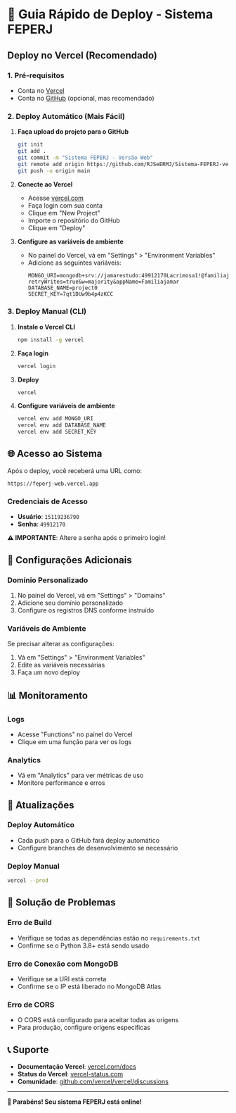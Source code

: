 # 🚀 Guia Rápido de Deploy - Sistema FEPERJ

## Deploy no Vercel (Recomendado)

### 1. Pré-requisitos
- Conta no [Vercel](https://vercel.com)
- Conta no [GitHub](https://github.com) (opcional, mas recomendado)

### 2. Deploy Automático (Mais Fácil)

1. **Faça upload do projeto para o GitHub**
   ```bash
   git init
   git add .
   git commit -m "Sistema FEPERJ - Versão Web"
   git remote add origin https://github.com/RJSeERMJ/Sistema-FEPERJ-vers-o-Web.
   git push -u origin main
   ```

2. **Conecte ao Vercel**
   - Acesse [vercel.com](https://vercel.com)
   - Faça login com sua conta
   - Clique em "New Project"
   - Importe o repositório do GitHub
   - Clique em "Deploy"

3. **Configure as variáveis de ambiente**
   - No painel do Vercel, vá em "Settings" > "Environment Variables"
   - Adicione as seguintes variáveis:
     ```
     MONGO_URI=mongodb+srv://jamarestudo:49912170Lacrimosa1!@familiajamar.wu9knb3.mongodb.net/?retryWrites=true&w=majority&appName=Familiajamar
     DATABASE_NAME=project0
     SECRET_KEY=7qt1DUw9b4p4zKCC
     ```

### 3. Deploy Manual (CLI)

1. **Instale o Vercel CLI**
   ```bash
   npm install -g vercel
   ```

2. **Faça login**
   ```bash
   vercel login
   ```

3. **Deploy**
   ```bash
   vercel
   ```

4. **Configure variáveis de ambiente**
   ```bash
   vercel env add MONGO_URI
   vercel env add DATABASE_NAME
   vercel env add SECRET_KEY
   ```

## 🌐 Acesso ao Sistema

Após o deploy, você receberá uma URL como:
```
https://feperj-web.vercel.app
```

### Credenciais de Acesso
- **Usuário**: `15119236790`
- **Senha**: `49912170`

**⚠️ IMPORTANTE**: Altere a senha após o primeiro login!

## 🔧 Configurações Adicionais

### Domínio Personalizado
1. No painel do Vercel, vá em "Settings" > "Domains"
2. Adicione seu domínio personalizado
3. Configure os registros DNS conforme instruído

### Variáveis de Ambiente
Se precisar alterar as configurações:
1. Vá em "Settings" > "Environment Variables"
2. Edite as variáveis necessárias
3. Faça um novo deploy

## 📊 Monitoramento

### Logs
- Acesse "Functions" no painel do Vercel
- Clique em uma função para ver os logs

### Analytics
- Vá em "Analytics" para ver métricas de uso
- Monitore performance e erros

## 🔄 Atualizações

### Deploy Automático
- Cada push para o GitHub fará deploy automático
- Configure branches de desenvolvimento se necessário

### Deploy Manual
```bash
vercel --prod
```

## 🐛 Solução de Problemas

### Erro de Build
- Verifique se todas as dependências estão no `requirements.txt`
- Confirme se o Python 3.8+ está sendo usado

### Erro de Conexão com MongoDB
- Verifique se a URI está correta
- Confirme se o IP está liberado no MongoDB Atlas

### Erro de CORS
- O CORS está configurado para aceitar todas as origens
- Para produção, configure origens específicas

## 📞 Suporte

- **Documentação Vercel**: [vercel.com/docs](https://vercel.com/docs)
- **Status do Vercel**: [vercel-status.com](https://vercel-status.com)
- **Comunidade**: [github.com/vercel/vercel/discussions](https://github.com/vercel/vercel/discussions)

---

**🎉 Parabéns! Seu sistema FEPERJ está online!**
